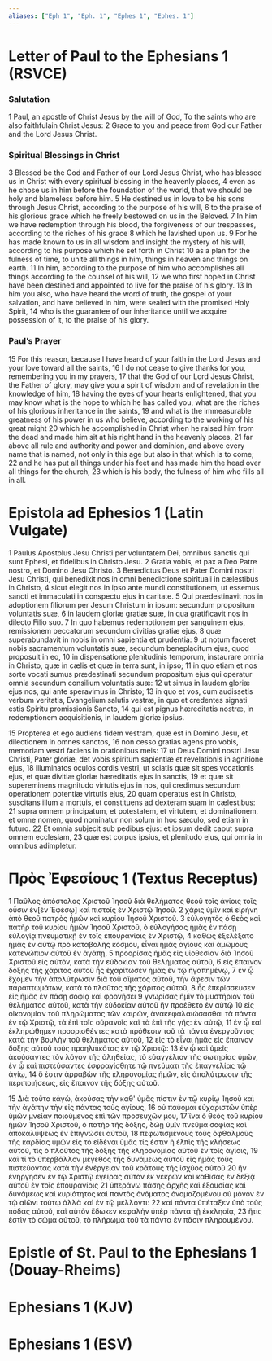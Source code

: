 ```yaml
---
aliases: ["Eph 1", "Eph. 1", "Ephes 1", "Ephes. 1"]
---
```



# Letter of Paul to the Ephesians 1 (RSVCE)

### Salutation
1 Paul, an apostle of Christ Jesus by the will of God, To the saints who are also faithfulain Christ Jesus:
2 Grace to you and peace from God our Father and the Lord Jesus Christ.
### Spiritual Blessings in Christ
3 Blessed be the God and Father of our Lord Jesus Christ, who has blessed us in Christ with every spiritual blessing in the heavenly places,
4 even as he chose us in him before the foundation of the world, that we should be holy and blameless before him.
5 He destined us in love to be his sons through Jesus Christ, according to the purpose of his will,
6 to the praise of his glorious grace which he freely bestowed on us in the Beloved.
7 In him we have redemption through his blood, the forgiveness of our trespasses, according to the riches of his grace
8 which he lavished upon us.
9 For he has made known to us in all wisdom and insight the mystery of his will, according to his purpose which he set forth in Christ
10 as a plan for the fulness of time, to unite all things in him, things in heaven and things on earth.
11 In him, according to the purpose of him who accomplishes all things according to the counsel of his will,
12 we who first hoped in Christ have been destined and appointed to live for the praise of his glory.
13 In him you also, who have heard the word of truth, the gospel of your salvation, and have believed in him, were sealed with the promised Holy Spirit,
14 who is the guarantee of our inheritance until we acquire possession of it, to the praise of his glory.
### Paul’s Prayer
15 For this reason, because I have heard of your faith in the Lord Jesus and your love toward all the saints,
16 I do not cease to give thanks for you, remembering you in my prayers,
17 that the God of our Lord Jesus Christ, the Father of glory, may give you a spirit of wisdom and of revelation in the knowledge of him,
18 having the eyes of your hearts enlightened, that you may know what is the hope to which he has called you, what are the riches of his glorious inheritance in the saints,
19 and what is the immeasurable greatness of his power in us who believe, according to the working of his great might
20 which he accomplished in Christ when he raised him from the dead and made him sit at his right hand in the heavenly places,
21 far above all rule and authority and power and dominion, and above every name that is named, not only in this age but also in that which is to come;
22 and he has put all things under his feet and has made him the head over all things for the church,
23 which is his body, the fulness of him who fills all in all.


# Epistola ad Ephesios 1 (Latin Vulgate)

1 Paulus Apostolus Jesu Christi per voluntatem Dei, omnibus sanctis qui sunt Ephesi, et fidelibus in Christo Jesu.
2 Gratia vobis, et pax a Deo Patre nostro, et Domino Jesu Christo.
3 Benedictus Deus et Pater Domini nostri Jesu Christi, qui benedixit nos in omni benedictione spirituali in cælestibus in Christo,
4 sicut elegit nos in ipso ante mundi constitutionem, ut essemus sancti et immaculati in conspectu ejus in caritate.
5 Qui prædestinavit nos in adoptionem filiorum per Jesum Christum in ipsum: secundum propositum voluntatis suæ,
6 in laudem gloriæ gratiæ suæ, in qua gratificavit nos in dilecto Filio suo.
7 In quo habemus redemptionem per sanguinem ejus, remissionem peccatorum secundum divitias gratiæ ejus,
8 quæ superabundavit in nobis in omni sapientia et prudentia:
9 ut notum faceret nobis sacramentum voluntatis suæ, secundum beneplacitum ejus, quod proposuit in eo,
10 in dispensatione plenitudinis temporum, instaurare omnia in Christo, quæ in cælis et quæ in terra sunt, in ipso;
11 in quo etiam et nos sorte vocati sumus prædestinati secundum propositum ejus qui operatur omnia secundum consilium voluntatis suæ:
12 ut simus in laudem gloriæ ejus nos, qui ante speravimus in Christo;
13 in quo et vos, cum audissetis verbum veritatis, Evangelium salutis vestræ, in quo et credentes signati estis Spiritu promissionis Sancto,
14 qui est pignus hæreditatis nostræ, in redemptionem acquisitionis, in laudem gloriæ ipsius.

15 Propterea et ego audiens fidem vestram, quæ est in Domino Jesu, et dilectionem in omnes sanctos,
16 non cesso gratias agens pro vobis, memoriam vestri faciens in orationibus meis:
17 ut Deus Domini nostri Jesu Christi, Pater gloriæ, det vobis spiritum sapientiæ et revelationis in agnitione ejus,
18 illuminatos oculos cordis vestri, ut sciatis quæ sit spes vocationis ejus, et quæ divitiæ gloriæ hæreditatis ejus in sanctis,
19 et quæ sit supereminens magnitudo virtutis ejus in nos, qui credimus secundum operationem potentiæ virtutis ejus,
20 quam operatus est in Christo, suscitans illum a mortuis, et constituens ad dexteram suam in cælestibus:
21 supra omnem principatum, et potestatem, et virtutem, et dominationem, et omne nomen, quod nominatur non solum in hoc sæculo, sed etiam in futuro.
22 Et omnia subjecit sub pedibus ejus: et ipsum dedit caput supra omnem ecclesiam,
23 quæ est corpus ipsius, et plenitudo ejus, qui omnia in omnibus adimpletur.


# Πρὸς Ἐφεσίους 1 (Textus Receptus)

1 Παῦλος ἀπόστολος Χριστοῦ Ἰησοῦ διὰ θελήματος θεοῦ τοῖς ἁγίοις τοῖς οὖσιν ἐν[ἐν Ἐφέσῳ] καὶ πιστοῖς ἐν Χριστῷ Ἰησοῦ.
2 χάρις ὑμῖν καὶ εἰρήνη ἀπὸ θεοῦ πατρὸς ἡμῶν καὶ κυρίου Ἰησοῦ Χριστοῦ.
3 εὐλογητὸς ὁ θεὸς καὶ πατὴρ τοῦ κυρίου ἡμῶν Ἰησοῦ Χριστοῦ, ὁ εὐλογήσας ἡμᾶς ἐν πάσῃ εὐλογίᾳ πνευματικῇ ἐν τοῖς ἐπουρανίοις ἐν Χριστῷ,
4 καθὼς ἐξελέξατο ἡμᾶς ἐν αὐτῷ πρὸ καταβολῆς κόσμου, εἶναι ἡμᾶς ἁγίους καὶ ἀμώμους κατενώπιον αὐτοῦ ἐν ἀγάπῃ,
5 προορίσας ἡμᾶς εἰς υἱοθεσίαν διὰ Ἰησοῦ Χριστοῦ εἰς αὐτόν, κατὰ τὴν εὐδοκίαν τοῦ θελήματος αὐτοῦ,
6 εἰς ἔπαινον δόξης τῆς χάριτος αὐτοῦ ἧς ἐχαρίτωσεν ἡμᾶς ἐν τῷ ἠγαπημένῳ,
7 ἐν ᾧ ἔχομεν τὴν ἀπολύτρωσιν διὰ τοῦ αἵματος αὐτοῦ, τὴν ἄφεσιν τῶν παραπτωμάτων, κατὰ τὸ πλοῦτος τῆς χάριτος αὐτοῦ,
8 ἧς ἐπερίσσευσεν εἰς ἡμᾶς ἐν πάσῃ σοφίᾳ καὶ φρονήσει
9 γνωρίσας ἡμῖν τὸ μυστήριον τοῦ θελήματος αὐτοῦ, κατὰ τὴν εὐδοκίαν αὐτοῦ ἣν προέθετο ἐν αὐτῷ
10 εἰς οἰκονομίαν τοῦ πληρώματος τῶν καιρῶν, ἀνακεφαλαιώσασθαι τὰ πάντα ἐν τῷ Χριστῷ, τὰ ἐπὶ τοῖς οὐρανοῖς καὶ τὰ ἐπὶ τῆς γῆς: ἐν αὐτῷ,
11 ἐν ᾧ καὶ ἐκληρώθημεν προορισθέντες κατὰ πρόθεσιν τοῦ τὰ πάντα ἐνεργοῦντος κατὰ τὴν βουλὴν τοῦ θελήματος αὐτοῦ,
12 εἰς τὸ εἶναι ἡμᾶς εἰς ἔπαινον δόξης αὐτοῦ τοὺς προηλπικότας ἐν τῷ Χριστῷ:
13 ἐν ᾧ καὶ ὑμεῖς ἀκούσαντες τὸν λόγον τῆς ἀληθείας, τὸ εὐαγγέλιον τῆς σωτηρίας ὑμῶν, ἐν ᾧ καὶ πιστεύσαντες ἐσφραγίσθητε τῷ πνεύματι τῆς ἐπαγγελίας τῷ ἁγίῳ,
14 ὅ ἐστιν ἀρραβὼν τῆς κληρονομίας ἡμῶν, εἰς ἀπολύτρωσιν τῆς περιποιήσεως, εἰς ἔπαινον τῆς δόξης αὐτοῦ.

15 Διὰ τοῦτο κἀγώ, ἀκούσας τὴν καθ' ὑμᾶς πίστιν ἐν τῷ κυρίῳ Ἰησοῦ καὶ τὴν ἀγάπην τὴν εἰς πάντας τοὺς ἁγίους,
16 οὐ παύομαι εὐχαριστῶν ὑπὲρ ὑμῶν μνείαν ποιούμενος ἐπὶ τῶν προσευχῶν μου,
17 ἵνα ὁ θεὸς τοῦ κυρίου ἡμῶν Ἰησοῦ Χριστοῦ, ὁ πατὴρ τῆς δόξης, δώῃ ὑμῖν πνεῦμα σοφίας καὶ ἀποκαλύψεως ἐν ἐπιγνώσει αὐτοῦ,
18 πεφωτισμένους τοὺς ὀφθαλμοὺς τῆς καρδίας ὑμῶν εἰς τὸ εἰδέναι ὑμᾶς τίς ἐστιν ἡ ἐλπὶς τῆς κλήσεως αὐτοῦ, τίς ὁ πλοῦτος τῆς δόξης τῆς κληρονομίας αὐτοῦ ἐν τοῖς ἁγίοις,
19 καὶ τί τὸ ὑπερβάλλον μέγεθος τῆς δυνάμεως αὐτοῦ εἰς ἡμᾶς τοὺς πιστεύοντας κατὰ τὴν ἐνέργειαν τοῦ κράτους τῆς ἰσχύος αὐτοῦ
20 ἣν ἐνήργησεν ἐν τῷ Χριστῷ ἐγείρας αὐτὸν ἐκ νεκρῶν καὶ καθίσας ἐν δεξιᾷ αὐτοῦ ἐν τοῖς ἐπουρανίοις
21 ὑπεράνω πάσης ἀρχῆς καὶ ἐξουσίας καὶ δυνάμεως καὶ κυριότητος καὶ παντὸς ὀνόματος ὀνομαζομένου οὐ μόνον ἐν τῷ αἰῶνι τούτῳ ἀλλὰ καὶ ἐν τῷ μέλλοντι:
22 καὶ πάντα ὑπέταξεν ὑπὸ τοὺς πόδας αὐτοῦ, καὶ αὐτὸν ἔδωκεν κεφαλὴν ὑπὲρ πάντα τῇ ἐκκλησίᾳ,
23 ἥτις ἐστὶν τὸ σῶμα αὐτοῦ, τὸ πλήρωμα τοῦ τὰ πάντα ἐν πᾶσιν πληρουμένου.


# Epistle of St. Paul to the Ephesians 1 (Douay-Rheims)


# Ephesians 1 (KJV)


# Ephesians 1 (ESV)

